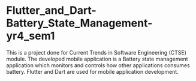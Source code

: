 # Flutter_and_Dart-Battery_State_Management-yr4_sem1
This is a project done for Current Trends in Software Engineering (CTSE) module. The developed mobile application is a Battery state management application which monitors and controls how other applications consumes battery. Flutter and Dart are used for mobile application development.
